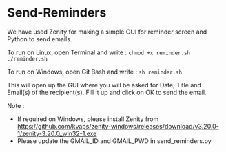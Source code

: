# Send-Reminders
We have used Zenity for making a simple GUI for reminder screen and Python to send emails.

To run on Linux, open Terminal and write :
`chmod +x reminder.sh`
`./reminder.sh`

To run on Windows, open Git Bash and write : 
`sh reminder.sh`

This will open up the GUI where you will be asked for Date, Title and Email(s) of the recipient(s). Fill it up and click on OK to send the email.


Note : 
* If required on Windows, please install Zenity from https://github.com/kvaps/zenity-windows/releases/download/v3.20.0-1/zenity-3.20.0_win32-1.exe
* Please update the GMAIL_ID and GMAIL_PWD in send_reminders.py
